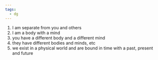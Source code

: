 ```yaml
---
tags:
  - dg
---
```




1. I am separate from you and others
2. I am a body with a mind
3. you have a different body and a different mind
4. they have different bodies and minds, etc
5. we exist in a physical world and are bound in time with a past, present and future

